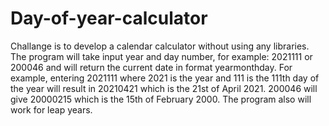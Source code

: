 # Day-of-year-calculator
Challange is to develop a  calendar calculator without using any libraries.
The program will take input year and day number, for example: 2021111 or 200046 and will return the current date in format yearmonthday. For example, entering 2021111 where 2021 is the year and 111 is the 111th day of the year will result in 20210421 which is the 21st of April 2021. 200046 will give 20000215 which is the 15th of February 2000. The program also will  work for leap years.

